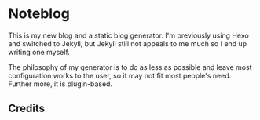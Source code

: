 # Noteblog
This is my new blog and a static blog generator. I'm previously using Hexo and switched to Jekyll, but Jekyll still not appeals to me much so I end up writing one myself.

The philosophy of my generator is to do as less as possible and leave most configuration works to the user, so it may not fit most people's need. Further more, it is plugin-based.

## Credits

